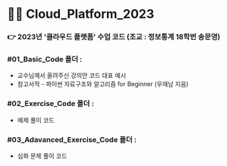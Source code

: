 # 🧑‍🏫 Cloud_Platform_2023
### 👉 2023년 '클라우드 플랫폼' 수업 코드 (조교 : 정보통계 18학번 송문영)

### #01_Basic_Code 폴더 : 
* 교수님께서 올려주신 강의안 코드 대표 예시 
* 참고서적 - 파이썬 자료구조와 알고리즘 for Beginner (우재남 지음)

### #02_Exercise_Code 폴더 :
* 예제 풀이 코드

### #03_Adavanced_Exercise_Code 폴더 : 
* 심화 문제 풀이 코드
